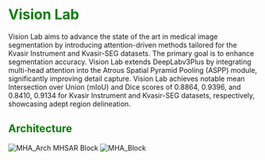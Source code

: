<h1 style="color: Green;">Vision Lab</h1>

Vision Lab aims to advance the state of the art in medical image segmentation by introducing attention-driven methods tailored for the Kvasir Instrument and Kvasir-SEG datasets. The primary goal is to enhance segmentation accuracy. Vision Lab extends DeepLabv3Plus by integrating multi-head attention into the Atrous Spatial Pyramid Pooling (ASPP) module, significantly improving detail capture. Vision Lab achieves notable mean Intersection over Union (mIoU) and Dice scores of 0.8864, 0.9396, and 0.8410, 0.9134 for Kvasir Instrument and Kvasir-SEG datasets, respectively, showcasing adept region delineation. 

## <span style="color: green;">Architecture</span>

![MHA_Arch](https://github.com/Bhavjot-Singh03/Vision_Lab/assets/131793243/5feb4af2-bf3a-4f0d-bd4c-f51ea01ad3ca)
MHSAR Block
![MHA_Block](https://github.com/Bhavjot-Singh03/Vision_Lab/assets/131793243/489e1795-9913-42df-bd5a-951ada0339eb)

